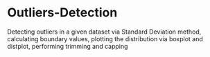 # Outliers-Detection
Detecting outliers in a given dataset via Standard Deviation method, calculating boundary values, plotting the distribution via boxplot and distplot, performing trimming and capping
